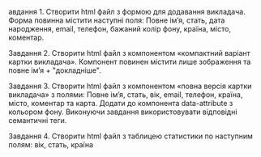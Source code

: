 авдання 1. Створити html файл з формою для додавання викладача. Форма повинна містити наступні поля: Повне ім’я, стать, дата народження, email, телефон, бажаний колір фону, країна, місто, коментар.

Завдання 2. Створити html файл з компонентом «компактний варіант картки викладача». Компонент повинен містити лише зображення та повне ім’я + "докладніше".

Завдання 3. Створити html файл з компонентом «повна версія картки викладача» з полями: Повне ім’я, стать, вік, email, телефон, країна, місто, коментар та карта. Додати до компонента data-attribute з кольором фону. Виконуючи завдання використовувати відповідні семантичні теги.

Завдання 4. Створити html файл з таблицею статистики по наступним полям: вік, стать, країна

